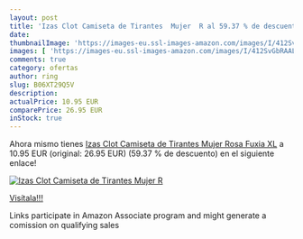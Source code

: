 ```yaml
---
layout: post
title: 'Izas Clot Camiseta de Tirantes  Mujer  R al 59.37 % de descuento'
date: 
thumbnailImage: 'https://images-eu.ssl-images-amazon.com/images/I/412SvGbRAAL._SL200_.jpg'
images: [ 'https://images-eu.ssl-images-amazon.com/images/I/412SvGbRAAL._SL200_.jpg' ]
comments: true
category: ofertas
author: ring
slug: B06XT29Q5V
description:
actualPrice: 10.95 EUR
comparePrice: 26.95 EUR
inStock: true
---
```


Ahora mismo tienes [Izas Clot Camiseta de Tirantes  Mujer  Rosa  Fuxia   XL](https://www.amazon.es/dp/B06XT29Q5V/?tag=tolees-21) a 10.95 EUR (original: 26.95 EUR) (59.37 %  de descuento) en el siguiente enlace!

[![Izas Clot Camiseta de Tirantes  Mujer  R](https://images-eu.ssl-images-amazon.com/images/I/412SvGbRAAL._SL200_.jpg)](https://www.amazon.es/dp/B06XT29Q5V/?tag=tolees-21)

[Visítala!!!](https://www.amazon.es/dp/B06XT29Q5V/?tag=tolees-21)

Links participate in Amazon Associate program and might generate a comission on qualifying sales
